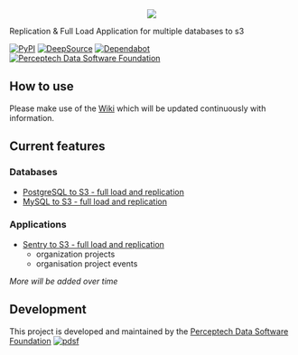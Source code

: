 <div align="center">
  <img src="https://raw.githubusercontent.com/DirksCGM/DBtoS3/master/static/logo.png"><br>
</div>

Replication & Full Load Application for multiple databases to s3

[![PyPI](https://img.shields.io/pypi/v/dbtos3)](https://pypi.org/project/dbtos3/)
[![DeepSource](https://static.deepsource.io/deepsource-badge-light-mini.svg)](https://deepsource.io/gh/DirksCGM/DBtoS3/?ref=repository-badge)
[![Dependabot](https://badgen.net/dependabot/thepracticaldev/dev.to?icon=dependabot)](https://app.dependabot.com/accounts/DirksCGM/repos/266711720)
[![Perceptech Data Software Foundation](https://raw.githubusercontent.com/DirksCGM/DBtoS3/master/static/icon.png)](https://perceptechdata.com/perceptech-data-software-foundation/)

## How to use

Please make use of the [Wiki](https://github.com/DirksCGM/DBtoS3/wiki) which will be updated continuously with information.

## Current features

### Databases
* [PostgreSQL to S3 - full load and replication](https://github.com/DirksCGM/DBtoS3/wiki/PostgreSQL)
* [MySQL to S3 - full load and replication](https://github.com/DirksCGM/DBtoS3/wiki/MySQL)

### Applications
* [Sentry to S3 - full load and replication](https://github.com/DirksCGM/DBtoS3/wiki/Sentry)
    * organization projects
    * organisation project events
    
*More will be added over time*

## Development
This project is developed and maintained by the [Perceptech Data Software Foundation](https://perceptechdata.com/perceptech-data-software-foundation/)
[![pdsf](https://github.com/DirksCGM/DBtoS3/wiki/static/PDSF.png)](https://perceptechdata.com/perceptech-data-software-foundation/)

